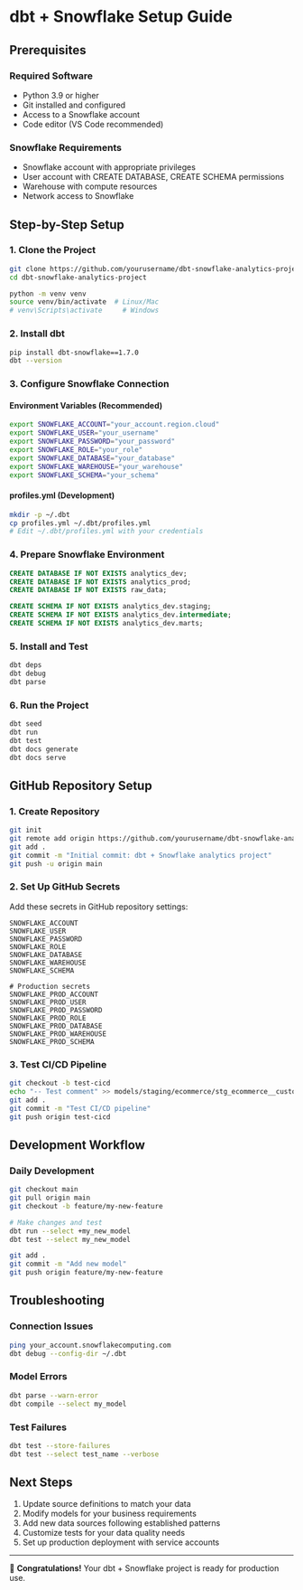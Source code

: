 # dbt + Snowflake Setup Guide

## Prerequisites

### Required Software
- Python 3.9 or higher
- Git installed and configured
- Access to a Snowflake account
- Code editor (VS Code recommended)

### Snowflake Requirements
- Snowflake account with appropriate privileges
- User account with CREATE DATABASE, CREATE SCHEMA permissions
- Warehouse with compute resources
- Network access to Snowflake

## Step-by-Step Setup

### 1. Clone the Project
```bash
git clone https://github.com/yourusername/dbt-snowflake-analytics-project.git
cd dbt-snowflake-analytics-project

python -m venv venv
source venv/bin/activate  # Linux/Mac
# venv\Scripts\activate     # Windows
```

### 2. Install dbt
```bash
pip install dbt-snowflake==1.7.0
dbt --version
```

### 3. Configure Snowflake Connection

#### Environment Variables (Recommended)
```bash
export SNOWFLAKE_ACCOUNT="your_account.region.cloud"
export SNOWFLAKE_USER="your_username"
export SNOWFLAKE_PASSWORD="your_password"
export SNOWFLAKE_ROLE="your_role"
export SNOWFLAKE_DATABASE="your_database"
export SNOWFLAKE_WAREHOUSE="your_warehouse"
export SNOWFLAKE_SCHEMA="your_schema"
```

#### profiles.yml (Development)
```bash
mkdir -p ~/.dbt
cp profiles.yml ~/.dbt/profiles.yml
# Edit ~/.dbt/profiles.yml with your credentials
```

### 4. Prepare Snowflake Environment
```sql
CREATE DATABASE IF NOT EXISTS analytics_dev;
CREATE DATABASE IF NOT EXISTS analytics_prod;
CREATE DATABASE IF NOT EXISTS raw_data;

CREATE SCHEMA IF NOT EXISTS analytics_dev.staging;
CREATE SCHEMA IF NOT EXISTS analytics_dev.intermediate;
CREATE SCHEMA IF NOT EXISTS analytics_dev.marts;
```

### 5. Install and Test
```bash
dbt deps
dbt debug
dbt parse
```

### 6. Run the Project
```bash
dbt seed
dbt run
dbt test
dbt docs generate
dbt docs serve
```

## GitHub Repository Setup

### 1. Create Repository
```bash
git init
git remote add origin https://github.com/yourusername/dbt-snowflake-analytics-project.git
git add .
git commit -m "Initial commit: dbt + Snowflake analytics project"
git push -u origin main
```

### 2. Set Up GitHub Secrets
Add these secrets in GitHub repository settings:

```
SNOWFLAKE_ACCOUNT
SNOWFLAKE_USER
SNOWFLAKE_PASSWORD
SNOWFLAKE_ROLE
SNOWFLAKE_DATABASE
SNOWFLAKE_WAREHOUSE
SNOWFLAKE_SCHEMA

# Production secrets
SNOWFLAKE_PROD_ACCOUNT
SNOWFLAKE_PROD_USER
SNOWFLAKE_PROD_PASSWORD
SNOWFLAKE_PROD_ROLE
SNOWFLAKE_PROD_DATABASE
SNOWFLAKE_PROD_WAREHOUSE
SNOWFLAKE_PROD_SCHEMA
```

### 3. Test CI/CD Pipeline
```bash
git checkout -b test-cicd
echo "-- Test comment" >> models/staging/ecommerce/stg_ecommerce__customers.sql
git add .
git commit -m "Test CI/CD pipeline"
git push origin test-cicd
```

## Development Workflow

### Daily Development
```bash
git checkout main
git pull origin main
git checkout -b feature/my-new-feature

# Make changes and test
dbt run --select +my_new_model
dbt test --select my_new_model

git add .
git commit -m "Add new model"
git push origin feature/my-new-feature
```

## Troubleshooting

### Connection Issues
```bash
ping your_account.snowflakecomputing.com
dbt debug --config-dir ~/.dbt
```

### Model Errors
```bash
dbt parse --warn-error
dbt compile --select my_model
```

### Test Failures
```bash
dbt test --store-failures
dbt test --select test_name --verbose
```

## Next Steps

1. Update source definitions to match your data
2. Modify models for your business requirements
3. Add new data sources following established patterns
4. Customize tests for your data quality needs
5. Set up production deployment with service accounts

---

🎉 **Congratulations!** Your dbt + Snowflake project is ready for production use.
